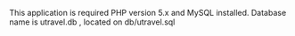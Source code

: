 This application is required PHP version 5.x and MySQL installed. Database name is utravel.db , located on db/utravel.sql
